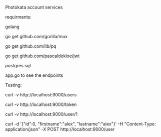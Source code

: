 Photokata account services


requirments:

golang

go get github.com/gorilla/mux

go get github.com/lib/pq

go get github.com/pascaldekloe/jwt

postgres sql

app.go to see the endpoints


Testing:

curl -v http://localhost:9000/users

curl -v http://localhost:9000/token

curl -v http://localhost:9000/user/1

curl -d '{"id":0, "firstname":"alex", "lastname":"alex"}' -H "Content-Type: application/json" -X POST http://localhost:9000/user
